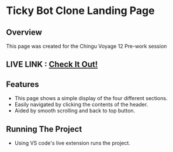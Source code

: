 # Ticky Bot Clone Landing Page #



## Overview ##

This page was created for the Chingu Voyage 12 Pre-work session

## LIVE LINK :   [Check It Out!](https://practical-shirley-5c3fd5.netlify.com)

## Features ##

* This page shows a simple display of the four different sections. 
* Easily navigated by clicking the contents of the header.
* Aided by smooth scrolling and back to top button.

## Running The Project ##

* Using VS code's live extension runs the project.

